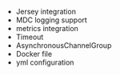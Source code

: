 * Jersey integration
* MDC logging support
* metrics integration
* Timeout
* AsynchronousChannelGroup 
* Docker file
* yml configuration
